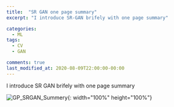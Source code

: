 ```yaml
---
title:  "SR GAN one page summary"
excerpt: "I introduce SR-GAN brifely with one page summary"

categories:
  - ML 
tags:
  - CV
  - GAN

comments: true
last_modified_at: 2020-08-09T22:00:00-00:00
---
```


I introduce SR GAN brifely with one page summary

![GP_SRGAN_Summery](https://user-images.githubusercontent.com/60743304/115096302-72b36100-9f5f-11eb-9041-600a61c17b82.jpeg){: width="100%" height="100%"}